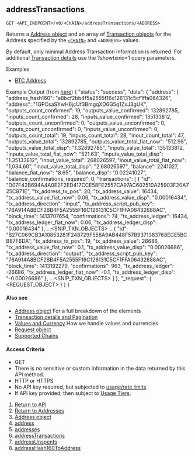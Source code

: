 ## addressTransactions

    GET <API_ENDPOINT>/v0/<CHAIN>/addressTransactions/<ADDRESS>

Returns a [Address object](../addressobject/) and an array of [Transaction objects](../../transactions/transactionobject/) for the Address specified by the [`<CHAIN>`](../../notes/chains/) and `<ADDRESS>` values.

By default, only minimal Address Transaction information is returned. For additional [Transaction details](../../notes/detailAndPagination/) use the
?showtxnio=1 query parameters.

Examples
* [BTC Address](https://api.blockstrap.com/v0/btc/addressTransactions/1GPCsaSYwH6jcUf3BmgqXD6G5q1ZxJ3gUK?prettyprint=1)

Example Output (from [here](https://api.blockstrap.com/v0/btc/addressTransactions/1GPCsaSYwH6jcUf3BmgqXD6G5q1ZxJ3gUK?prettyprint=1))
    {
        "status": "success",
        "data": {
            "address": {
                "address_hash160": "a8bcf2bb4f5a2555f16c126131c5cf1ffa064326",
                "address": "1GPCsaSYwH6jcUf3BmgqXD6G5q1ZxJ3gUK",
                "outputs_count_confirmed": 19,
                "outputs_value_confirmed": 132892785,
                "inputs_count_confirmed": 28,
                "inputs_value_confirmed": 135133812,
                "outputs_count_unconfirmed": 0,
                "outputs_value_unconfirmed": 0,
                "inputs_count_unconfirmed": 0,
                "inputs_value_unconfirmed": 0,
                "outputs_count_total": 19,
                "inputs_count_total": 28,
                "inout_count_total": 47,
                "outputs_value_total": 132892785,
                "outputs_value_total_fiat_now": "512.98",
                "outputs_value_total_disp": "1.32892785",
                "inputs_value_total": 135133812,
                "inputs_value_total_fiat_now": "521.63",
                "inputs_value_total_disp": "1.35133812",
                "inout_value_total": 268026597,
                "inout_value_total_fiat_now": "1,034.60",
                "inout_value_total_disp": "2.68026597",
                "balance": 2241027,
                "balance_fiat_now": "8.65",
                "balance_disp": "0.02241027",
                "balance_confirmations_required": 0,
                "transactions": [
                    {
                        "id": "D07F42B694A4A0E2F2ED417CCE58FE2557CA97AC602510A25903F20A725C871E",
                        "tx_address_tx_pos": 20,
                        "tx_address_value": 16434,
                        "tx_address_value_fiat_now": 0.06,
                        "tx_address_value_disp": "0.00016434",
                        "tx_address_direction": "input",
                        "tx_address_script_pub_key": "76A914A8BCF2BB4F5A2555F16C126131C5CF1FFA06432688AC",
                        "block_time": 1413707654,
                        "confirmations": 74,
                        "tx_address_ledger": 16434,
                        "tx_address_ledger_fiat_now": 0.06,
                        "tx_address_ledger_disp": "0.00016434"
                    },
                    ...<SNIP_TXN_OBJECTS>
                    ...{
                        "id": "B27C069CB3A10853281F248729F558A9AB448F57B9371383768ECE5BCB87F6DA",
                        "tx_address_tx_pos": 19,
                        "tx_address_value": 26686,
                        "tx_address_value_fiat_now": 0.1,
                        "tx_address_value_disp": "0.00026686",
                        "tx_address_direction": "output",
                        "tx_address_script_pub_key": "76A914A8BCF2BB4F5A2555F16C126131C5CF1FFA06432688AC",
                        "block_time": 1413192279,
                        "confirmations": 963,
                        "tx_address_ledger": -26686,
                        "tx_address_ledger_fiat_now": -0.1,
                        "tx_address_ledger_disp": "-0.00026686"
                    },
                    ...<SNIP_TXN_OBJECTS>
                ]
            },
            "_request": {
                <REQUEST_OBJECT>
            }
        }
    }    


#### Also see
* [Address object](../addressobject/) For a full breakdown of the elements
* [Transaction details and Pagination](../../notes/detailAndPagination/)
* [Values and Currency](../../notes/valuesAndCurrencies/) How we handle values and currencies
* [Request object](../../notes/requestobject/)
* [Supported Chains](../../notes/chains/)

#### Access Criteria
* GET
* There is no sensitive or custom information in the data returned by this API method.
* HTTP or HTTPS
* No API key required, but subjected to [usage/rate limits](../../notes/limitsAndTiers/).
* If API key provided, then subject to [Usage Tiers](../../notes/limitsAndTiers/).


1. [Return to API](../../../)
1. [Return to Addresses](../)
1. [Address object](../addressobject/)
1. [address](../address/)
1. [addresses](../addresses/)
1. [addressTransactions](../addressTransactions/)
1. [addressUnspents](../addressUnspents/)
1. [addressHash160ToAddress](../addressHash160ToAddress/)
